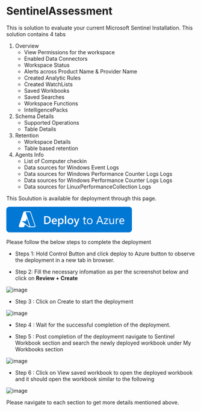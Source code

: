 # SentinelAssessment

This is solution to evaluate your current Microsoft Sentinel Installation.
This solution contains 4 tabs 

<ol>
  <li>Overview
    <ul>
      <li>View Permissions for the workspace</li>
      <li>Enabled Data Connectors</li>
      <li>Workspace Status</li>
      <li>Alerts across Product Name & Provider Name</li>
      <li>Created Analytic Rules</li>
      <li>Created WatchLists</li>
      <li>Saved Workbooks</li>
      <li>Saved Searches</li>
      <li>Workspace Functions</li>
      <li>IntelligencePacks</li>
     </ul>
  </li>
  <li>Schema Details
    <ul>
      <li>Supported Operations</li>
      <li>Table Details</li>
    </ul>
  </li>
  <li>Retention
      <ul>
       <li>Workspace Details</li>
       <li>Table based retention</li>
      </ul>
  </li>
  <li>Agents Info
    <ul>
      <li>List of Computer checkin</li>
      <li>Data sources for Windows Event Logs</li>
      <li>Data sources for Windows Performance Counter Logs Logs</li>
      <li>Data sources for Windows Performance Counter Logs Logs</li>
      <li>Data sources for LinuxPerformanceCollection Logs</li>
    </ul>
  </li>
</ol>

 
 
This Soulution is available for deployment through this page.

[![Deploy To Azure](https://raw.githubusercontent.com/Azure/azure-quickstart-templates/master/1-CONTRIBUTION-GUIDE/images/deploytoazure.svg?sanitize=true)](https://portal.azure.com/#create/Microsoft.Template/uri/https%3A%2F%2Fraw.githubusercontent.com%2Fos-securityservices%2FSentinelAssessment%2Fmain%2FSentinelAssessment.json)

Please follow the below steps to complete the deployment

- Steps 1: Hold Control Button and click deploy to Azure button to observe the deployment in a new tab in browser.

- Step 2: Fill the necessary infomation as per the screenshot below and click on **Review + Create** 

![image](https://user-images.githubusercontent.com/82818599/156138557-45533559-0126-41b3-b217-3b35f83d1f2e.png)


- Step 3 : Click on Create to start the deployment

![image](https://user-images.githubusercontent.com/82818599/156139187-9426dc6a-810c-4b79-9b2c-0ea0ac63831d.png)

- Step 4 : Wait for the successful completion of the deployment.

- Step 5 : Post completion of the deploymemt navigate to Sentinel Workbook section and search the newly deployed workbook under My Workbooks section

![image](https://user-images.githubusercontent.com/82818599/156139585-13e178aa-c50b-40ac-b0ac-123a515e06d8.png)

- Step 6 : Click on View saved workbook to open the deployed workbook and it should open the workbook similar to the following

![image](https://user-images.githubusercontent.com/82818599/156140094-6f4b82f9-02c0-425d-83f9-7e8f8e25d4a2.png)

Please navigate to each section to get more details mentioned above.


